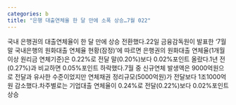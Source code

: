 ```yaml
---
categories: b
title: "은행 대출연체율 한 달 만에 소폭 상승…7월 022"
---
```

국내 은행권의 대출연체율이 한 달 만에 상승 전환했다.22일 금융감독원이 발표한 ‘7월 말 국내은행의 원화대출 연체율 현황(잠정)’에 따르면 은행권의 원화대출 연체율(1개월 이상 원리금 연체기준)은 0.22%로 전달 말(0.20%)보다 0.02%포인트 올랐다.1년 전(0.27%)과 비교하면 0.05%포인트 하락했다.7월 중 신규연체 발생액은 9000억원으로 전달과 유사한 수준이었지만 연체채권 정리규모(5000억원)가 전달보다 1조1000억원 감소했다.차주별로는 기업대출 연체율이 0.24%로 전달(0.22%)보다 0.02%포인트 상승